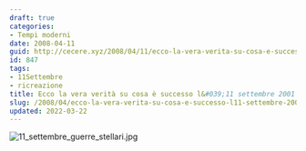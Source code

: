 ```yaml
---
draft: true
categories:
- Tempi moderni
date: 2008-04-11
guid: http://cecere.xyz/2008/04/11/ecco-la-vera-verita-su-cosa-e-successo-l11-settembre-2001/
id: 847
tags:
- 11Settembre
- ricreazione
title: Ecco la vera verità su cosa è successo l&#039;11 settembre 2001
slug: /2008/04/ecco-la-vera-verita-su-cosa-e-successo-l11-settembre-2001/
updated: 2022-03-22
---
```


![11_settembre_guerre_stellari.jpg](http://cecere.xyz/wp-content/uploads/sites/3/2008/04/11_settembre_guerre_stellari.jpg)